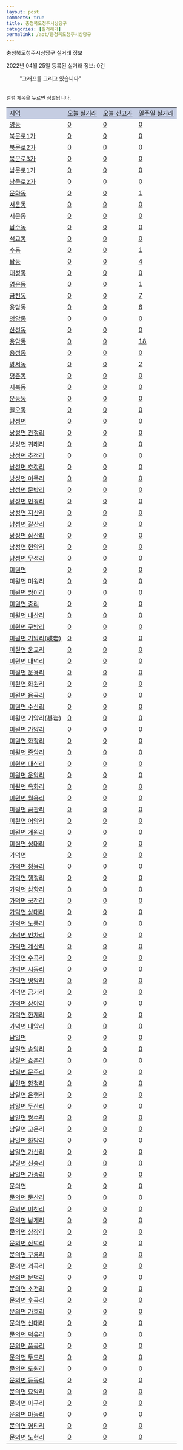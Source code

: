 ```yaml
---
layout: post
comments: true
title: 충청북도청주시상당구
categories: [실거래가]
permalink: /apt/충청북도청주시상당구
---
```


충청북도청주시상당구 실거래 정보

2022년 04월 25일 등록된 실거래 정보: 0건

<!--<script async src="https://pagead2.googlesyndication.com/pagead/js/adsbygoogle.js?client=ca-pub-3485438051770037"
 crossorigin="anonymous"></script>-->

<script type="text/javascript">
  google.charts.load('current', {'packages':['corechart']});
  google.charts.setOnLoadCallback(drawChart);

  function drawChart() {
    var data = google.visualization.arrayToDataTable([['거래일', '매매', '전월세', '전매'], ['21-01', 5, 4, 0], ['21-02', 0, 8, 0], ['21-03', 4, 24, 0], ['21-04', 160, 101, 7], ['21-05', 311, 121, 39], ['21-06', 280, 121, 28], ['21-07', 238, 146, 29], ['21-08', 306, 132, 73], ['21-09', 340, 151, 43], ['21-10', 375, 342, 23], ['21-11', 222, 142, 20], ['21-12', 182, 173, 9], ['22-01', 145, 166, 13], ['22-02', 191, 174, 14], ['22-03', 225, 154, 29], ['22-04', 126, 70, 5]]);

    var options = {
      title: '최근 1년간 유형별 거래량 추이',
      legend: { position: 'bottom' }
    };

    setTimeout(function() {
        var chart = new google.visualization.LineChart(document.getElementById('columnchart_material'));
        chart.draw(data, (options));
        document.getElementById('loading').style.display = 'none';
        var dayLabel = (new Date()).getDay();
        if (dayLabel < 2) {
            sorttable.innerSortFunction.apply(document.getElementById('week'), []);
            sorttable.innerSortFunction.apply(document.getElementById('week'), []);        
        }
        else {
            sorttable.innerSortFunction.apply(document.getElementById('today'), []);
            sorttable.innerSortFunction.apply(document.getElementById('today'), []);
        }
    }, 200);

  }
</script>

<div id="loading" style="z-index:20; display: block; margin-left: 35px">"그래프를 그리고 있습니다"</div>
<div id="columnchart_material" style="width: 95%; margin-left: -35px; display: block"></div>
<!--<div style="width: 95%; margin-left: -35px; display: block">
      <script async src="https://pagead2.googlesyndication.com/pagead/js/adsbygoogle.js?client=ca-pub-3485438051770037"
          crossorigin="anonymous"></script>
      <ins class="adsbygoogle"
          style="display:block"
          data-ad-format="fluid"
          data-ad-layout-key="-fb+5w+4e-db+86"
          data-ad-client="ca-pub-3485438051770037"
          data-ad-slot="1827090281"></ins>
      <script>
          (adsbygoogle = window.adsbygoogle || []).push({});
      </script>
</div>-->
<br>

<font size='small' style='font-size: small;'>컬럼 제목을 누르면 정렬됩니다.</font>
<table class="sortable">
  <tr style='background-color: rgba(114, 132, 186,0.4);'>
    <td id="region"><a href="#">지역</a></td>
    <td id="today"><a href="#">오늘 실거래</a></td>
    <td id="today_new"><a href="#">오늘 신고가</a></td>
    <td id="week"><a href="#">일주일 실거래</a></td>
  </tr>

  
  <tr class="item">
    <td><a href="충청북도청주시상당구영동">영동</a></td>
    <td><a href="충청북도청주시상당구영동">0</a></td>
    <td><a href="충청북도청주시상당구영동">0</a></td>
    <td><a href="충청북도청주시상당구영동">0</a></td>
  </tr>
    

  <tr class="item">
    <td><a href="충청북도청주시상당구북문로1가">북문로1가</a></td>
    <td><a href="충청북도청주시상당구북문로1가">0</a></td>
    <td><a href="충청북도청주시상당구북문로1가">0</a></td>
    <td><a href="충청북도청주시상당구북문로1가">0</a></td>
  </tr>
    

  <tr class="item">
    <td><a href="충청북도청주시상당구북문로2가">북문로2가</a></td>
    <td><a href="충청북도청주시상당구북문로2가">0</a></td>
    <td><a href="충청북도청주시상당구북문로2가">0</a></td>
    <td><a href="충청북도청주시상당구북문로2가">0</a></td>
  </tr>
    

  <tr class="item">
    <td><a href="충청북도청주시상당구북문로3가">북문로3가</a></td>
    <td><a href="충청북도청주시상당구북문로3가">0</a></td>
    <td><a href="충청북도청주시상당구북문로3가">0</a></td>
    <td><a href="충청북도청주시상당구북문로3가">0</a></td>
  </tr>
    

  <tr class="item">
    <td><a href="충청북도청주시상당구남문로1가">남문로1가</a></td>
    <td><a href="충청북도청주시상당구남문로1가">0</a></td>
    <td><a href="충청북도청주시상당구남문로1가">0</a></td>
    <td><a href="충청북도청주시상당구남문로1가">0</a></td>
  </tr>
    

  <tr class="item">
    <td><a href="충청북도청주시상당구남문로2가">남문로2가</a></td>
    <td><a href="충청북도청주시상당구남문로2가">0</a></td>
    <td><a href="충청북도청주시상당구남문로2가">0</a></td>
    <td><a href="충청북도청주시상당구남문로2가">0</a></td>
  </tr>
    

  <tr class="item">
    <td><a href="충청북도청주시상당구문화동">문화동</a></td>
    <td><a href="충청북도청주시상당구문화동">0</a></td>
    <td><a href="충청북도청주시상당구문화동">0</a></td>
    <td><a href="충청북도청주시상당구문화동">1</a></td>
  </tr>
    

  <tr class="item">
    <td><a href="충청북도청주시상당구서운동">서운동</a></td>
    <td><a href="충청북도청주시상당구서운동">0</a></td>
    <td><a href="충청북도청주시상당구서운동">0</a></td>
    <td><a href="충청북도청주시상당구서운동">0</a></td>
  </tr>
    

  <tr class="item">
    <td><a href="충청북도청주시상당구서문동">서문동</a></td>
    <td><a href="충청북도청주시상당구서문동">0</a></td>
    <td><a href="충청북도청주시상당구서문동">0</a></td>
    <td><a href="충청북도청주시상당구서문동">0</a></td>
  </tr>
    

  <tr class="item">
    <td><a href="충청북도청주시상당구남주동">남주동</a></td>
    <td><a href="충청북도청주시상당구남주동">0</a></td>
    <td><a href="충청북도청주시상당구남주동">0</a></td>
    <td><a href="충청북도청주시상당구남주동">0</a></td>
  </tr>
    

  <tr class="item">
    <td><a href="충청북도청주시상당구석교동">석교동</a></td>
    <td><a href="충청북도청주시상당구석교동">0</a></td>
    <td><a href="충청북도청주시상당구석교동">0</a></td>
    <td><a href="충청북도청주시상당구석교동">0</a></td>
  </tr>
    

  <tr class="item">
    <td><a href="충청북도청주시상당구수동">수동</a></td>
    <td><a href="충청북도청주시상당구수동">0</a></td>
    <td><a href="충청북도청주시상당구수동">0</a></td>
    <td><a href="충청북도청주시상당구수동">1</a></td>
  </tr>
    

  <tr class="item">
    <td><a href="충청북도청주시상당구탑동">탑동</a></td>
    <td><a href="충청북도청주시상당구탑동">0</a></td>
    <td><a href="충청북도청주시상당구탑동">0</a></td>
    <td><a href="충청북도청주시상당구탑동">4</a></td>
  </tr>
    

  <tr class="item">
    <td><a href="충청북도청주시상당구대성동">대성동</a></td>
    <td><a href="충청북도청주시상당구대성동">0</a></td>
    <td><a href="충청북도청주시상당구대성동">0</a></td>
    <td><a href="충청북도청주시상당구대성동">0</a></td>
  </tr>
    

  <tr class="item">
    <td><a href="충청북도청주시상당구영운동">영운동</a></td>
    <td><a href="충청북도청주시상당구영운동">0</a></td>
    <td><a href="충청북도청주시상당구영운동">0</a></td>
    <td><a href="충청북도청주시상당구영운동">1</a></td>
  </tr>
    

  <tr class="item">
    <td><a href="충청북도청주시상당구금천동">금천동</a></td>
    <td><a href="충청북도청주시상당구금천동">0</a></td>
    <td><a href="충청북도청주시상당구금천동">0</a></td>
    <td><a href="충청북도청주시상당구금천동">7</a></td>
  </tr>
    

  <tr class="item">
    <td><a href="충청북도청주시상당구용담동">용담동</a></td>
    <td><a href="충청북도청주시상당구용담동">0</a></td>
    <td><a href="충청북도청주시상당구용담동">0</a></td>
    <td><a href="충청북도청주시상당구용담동">6</a></td>
  </tr>
    

  <tr class="item">
    <td><a href="충청북도청주시상당구명암동">명암동</a></td>
    <td><a href="충청북도청주시상당구명암동">0</a></td>
    <td><a href="충청북도청주시상당구명암동">0</a></td>
    <td><a href="충청북도청주시상당구명암동">0</a></td>
  </tr>
    

  <tr class="item">
    <td><a href="충청북도청주시상당구산성동">산성동</a></td>
    <td><a href="충청북도청주시상당구산성동">0</a></td>
    <td><a href="충청북도청주시상당구산성동">0</a></td>
    <td><a href="충청북도청주시상당구산성동">0</a></td>
  </tr>
    

  <tr class="item">
    <td><a href="충청북도청주시상당구용암동">용암동</a></td>
    <td><a href="충청북도청주시상당구용암동">0</a></td>
    <td><a href="충청북도청주시상당구용암동">0</a></td>
    <td><a href="충청북도청주시상당구용암동">18</a></td>
  </tr>
    

  <tr class="item">
    <td><a href="충청북도청주시상당구용정동">용정동</a></td>
    <td><a href="충청북도청주시상당구용정동">0</a></td>
    <td><a href="충청북도청주시상당구용정동">0</a></td>
    <td><a href="충청북도청주시상당구용정동">0</a></td>
  </tr>
    

  <tr class="item">
    <td><a href="충청북도청주시상당구방서동">방서동</a></td>
    <td><a href="충청북도청주시상당구방서동">0</a></td>
    <td><a href="충청북도청주시상당구방서동">0</a></td>
    <td><a href="충청북도청주시상당구방서동">2</a></td>
  </tr>
    

  <tr class="item">
    <td><a href="충청북도청주시상당구평촌동">평촌동</a></td>
    <td><a href="충청북도청주시상당구평촌동">0</a></td>
    <td><a href="충청북도청주시상당구평촌동">0</a></td>
    <td><a href="충청북도청주시상당구평촌동">0</a></td>
  </tr>
    

  <tr class="item">
    <td><a href="충청북도청주시상당구지북동">지북동</a></td>
    <td><a href="충청북도청주시상당구지북동">0</a></td>
    <td><a href="충청북도청주시상당구지북동">0</a></td>
    <td><a href="충청북도청주시상당구지북동">0</a></td>
  </tr>
    

  <tr class="item">
    <td><a href="충청북도청주시상당구운동동">운동동</a></td>
    <td><a href="충청북도청주시상당구운동동">0</a></td>
    <td><a href="충청북도청주시상당구운동동">0</a></td>
    <td><a href="충청북도청주시상당구운동동">0</a></td>
  </tr>
    

  <tr class="item">
    <td><a href="충청북도청주시상당구월오동">월오동</a></td>
    <td><a href="충청북도청주시상당구월오동">0</a></td>
    <td><a href="충청북도청주시상당구월오동">0</a></td>
    <td><a href="충청북도청주시상당구월오동">0</a></td>
  </tr>
    

  <tr class="item">
    <td><a href="충청북도청주시상당구낭성면">낭성면</a></td>
    <td><a href="충청북도청주시상당구낭성면">0</a></td>
    <td><a href="충청북도청주시상당구낭성면">0</a></td>
    <td><a href="충청북도청주시상당구낭성면">0</a></td>
  </tr>
    

  <tr class="item">
    <td><a href="충청북도청주시상당구낭성면관정리">낭성면 관정리</a></td>
    <td><a href="충청북도청주시상당구낭성면관정리">0</a></td>
    <td><a href="충청북도청주시상당구낭성면관정리">0</a></td>
    <td><a href="충청북도청주시상당구낭성면관정리">0</a></td>
  </tr>
    

  <tr class="item">
    <td><a href="충청북도청주시상당구낭성면귀래리">낭성면 귀래리</a></td>
    <td><a href="충청북도청주시상당구낭성면귀래리">0</a></td>
    <td><a href="충청북도청주시상당구낭성면귀래리">0</a></td>
    <td><a href="충청북도청주시상당구낭성면귀래리">0</a></td>
  </tr>
    

  <tr class="item">
    <td><a href="충청북도청주시상당구낭성면추정리">낭성면 추정리</a></td>
    <td><a href="충청북도청주시상당구낭성면추정리">0</a></td>
    <td><a href="충청북도청주시상당구낭성면추정리">0</a></td>
    <td><a href="충청북도청주시상당구낭성면추정리">0</a></td>
  </tr>
    

  <tr class="item">
    <td><a href="충청북도청주시상당구낭성면호정리">낭성면 호정리</a></td>
    <td><a href="충청북도청주시상당구낭성면호정리">0</a></td>
    <td><a href="충청북도청주시상당구낭성면호정리">0</a></td>
    <td><a href="충청북도청주시상당구낭성면호정리">0</a></td>
  </tr>
    

  <tr class="item">
    <td><a href="충청북도청주시상당구낭성면이목리">낭성면 이목리</a></td>
    <td><a href="충청북도청주시상당구낭성면이목리">0</a></td>
    <td><a href="충청북도청주시상당구낭성면이목리">0</a></td>
    <td><a href="충청북도청주시상당구낭성면이목리">0</a></td>
  </tr>
    

  <tr class="item">
    <td><a href="충청북도청주시상당구낭성면문박리">낭성면 문박리</a></td>
    <td><a href="충청북도청주시상당구낭성면문박리">0</a></td>
    <td><a href="충청북도청주시상당구낭성면문박리">0</a></td>
    <td><a href="충청북도청주시상당구낭성면문박리">0</a></td>
  </tr>
    

  <tr class="item">
    <td><a href="충청북도청주시상당구낭성면인경리">낭성면 인경리</a></td>
    <td><a href="충청북도청주시상당구낭성면인경리">0</a></td>
    <td><a href="충청북도청주시상당구낭성면인경리">0</a></td>
    <td><a href="충청북도청주시상당구낭성면인경리">0</a></td>
  </tr>
    

  <tr class="item">
    <td><a href="충청북도청주시상당구낭성면지산리">낭성면 지산리</a></td>
    <td><a href="충청북도청주시상당구낭성면지산리">0</a></td>
    <td><a href="충청북도청주시상당구낭성면지산리">0</a></td>
    <td><a href="충청북도청주시상당구낭성면지산리">0</a></td>
  </tr>
    

  <tr class="item">
    <td><a href="충청북도청주시상당구낭성면갈산리">낭성면 갈산리</a></td>
    <td><a href="충청북도청주시상당구낭성면갈산리">0</a></td>
    <td><a href="충청북도청주시상당구낭성면갈산리">0</a></td>
    <td><a href="충청북도청주시상당구낭성면갈산리">0</a></td>
  </tr>
    

  <tr class="item">
    <td><a href="충청북도청주시상당구낭성면삼산리">낭성면 삼산리</a></td>
    <td><a href="충청북도청주시상당구낭성면삼산리">0</a></td>
    <td><a href="충청북도청주시상당구낭성면삼산리">0</a></td>
    <td><a href="충청북도청주시상당구낭성면삼산리">0</a></td>
  </tr>
    

  <tr class="item">
    <td><a href="충청북도청주시상당구낭성면현암리">낭성면 현암리</a></td>
    <td><a href="충청북도청주시상당구낭성면현암리">0</a></td>
    <td><a href="충청북도청주시상당구낭성면현암리">0</a></td>
    <td><a href="충청북도청주시상당구낭성면현암리">0</a></td>
  </tr>
    

  <tr class="item">
    <td><a href="충청북도청주시상당구낭성면무성리">낭성면 무성리</a></td>
    <td><a href="충청북도청주시상당구낭성면무성리">0</a></td>
    <td><a href="충청북도청주시상당구낭성면무성리">0</a></td>
    <td><a href="충청북도청주시상당구낭성면무성리">0</a></td>
  </tr>
    

  <tr class="item">
    <td><a href="충청북도청주시상당구미원면">미원면</a></td>
    <td><a href="충청북도청주시상당구미원면">0</a></td>
    <td><a href="충청북도청주시상당구미원면">0</a></td>
    <td><a href="충청북도청주시상당구미원면">0</a></td>
  </tr>
    

  <tr class="item">
    <td><a href="충청북도청주시상당구미원면미원리">미원면 미원리</a></td>
    <td><a href="충청북도청주시상당구미원면미원리">0</a></td>
    <td><a href="충청북도청주시상당구미원면미원리">0</a></td>
    <td><a href="충청북도청주시상당구미원면미원리">0</a></td>
  </tr>
    

  <tr class="item">
    <td><a href="충청북도청주시상당구미원면쌍이리">미원면 쌍이리</a></td>
    <td><a href="충청북도청주시상당구미원면쌍이리">0</a></td>
    <td><a href="충청북도청주시상당구미원면쌍이리">0</a></td>
    <td><a href="충청북도청주시상당구미원면쌍이리">0</a></td>
  </tr>
    

  <tr class="item">
    <td><a href="충청북도청주시상당구미원면중리">미원면 중리</a></td>
    <td><a href="충청북도청주시상당구미원면중리">0</a></td>
    <td><a href="충청북도청주시상당구미원면중리">0</a></td>
    <td><a href="충청북도청주시상당구미원면중리">0</a></td>
  </tr>
    

  <tr class="item">
    <td><a href="충청북도청주시상당구미원면내산리">미원면 내산리</a></td>
    <td><a href="충청북도청주시상당구미원면내산리">0</a></td>
    <td><a href="충청북도청주시상당구미원면내산리">0</a></td>
    <td><a href="충청북도청주시상당구미원면내산리">0</a></td>
  </tr>
    

  <tr class="item">
    <td><a href="충청북도청주시상당구미원면구방리">미원면 구방리</a></td>
    <td><a href="충청북도청주시상당구미원면구방리">0</a></td>
    <td><a href="충청북도청주시상당구미원면구방리">0</a></td>
    <td><a href="충청북도청주시상당구미원면구방리">0</a></td>
  </tr>
    

  <tr class="item">
    <td><a href="충청북도청주시상당구미원면기암리(岐岩)">미원면 기암리(岐岩)</a></td>
    <td><a href="충청북도청주시상당구미원면기암리(岐岩)">0</a></td>
    <td><a href="충청북도청주시상당구미원면기암리(岐岩)">0</a></td>
    <td><a href="충청북도청주시상당구미원면기암리(岐岩)">0</a></td>
  </tr>
    

  <tr class="item">
    <td><a href="충청북도청주시상당구미원면운교리">미원면 운교리</a></td>
    <td><a href="충청북도청주시상당구미원면운교리">0</a></td>
    <td><a href="충청북도청주시상당구미원면운교리">0</a></td>
    <td><a href="충청북도청주시상당구미원면운교리">0</a></td>
  </tr>
    

  <tr class="item">
    <td><a href="충청북도청주시상당구미원면대덕리">미원면 대덕리</a></td>
    <td><a href="충청북도청주시상당구미원면대덕리">0</a></td>
    <td><a href="충청북도청주시상당구미원면대덕리">0</a></td>
    <td><a href="충청북도청주시상당구미원면대덕리">0</a></td>
  </tr>
    

  <tr class="item">
    <td><a href="충청북도청주시상당구미원면운용리">미원면 운용리</a></td>
    <td><a href="충청북도청주시상당구미원면운용리">0</a></td>
    <td><a href="충청북도청주시상당구미원면운용리">0</a></td>
    <td><a href="충청북도청주시상당구미원면운용리">0</a></td>
  </tr>
    

  <tr class="item">
    <td><a href="충청북도청주시상당구미원면화원리">미원면 화원리</a></td>
    <td><a href="충청북도청주시상당구미원면화원리">0</a></td>
    <td><a href="충청북도청주시상당구미원면화원리">0</a></td>
    <td><a href="충청북도청주시상당구미원면화원리">0</a></td>
  </tr>
    

  <tr class="item">
    <td><a href="충청북도청주시상당구미원면용곡리">미원면 용곡리</a></td>
    <td><a href="충청북도청주시상당구미원면용곡리">0</a></td>
    <td><a href="충청북도청주시상당구미원면용곡리">0</a></td>
    <td><a href="충청북도청주시상당구미원면용곡리">0</a></td>
  </tr>
    

  <tr class="item">
    <td><a href="충청북도청주시상당구미원면수산리">미원면 수산리</a></td>
    <td><a href="충청북도청주시상당구미원면수산리">0</a></td>
    <td><a href="충청북도청주시상당구미원면수산리">0</a></td>
    <td><a href="충청북도청주시상당구미원면수산리">0</a></td>
  </tr>
    

  <tr class="item">
    <td><a href="충청북도청주시상당구미원면기암리(基岩)">미원면 기암리(基岩)</a></td>
    <td><a href="충청북도청주시상당구미원면기암리(基岩)">0</a></td>
    <td><a href="충청북도청주시상당구미원면기암리(基岩)">0</a></td>
    <td><a href="충청북도청주시상당구미원면기암리(基岩)">0</a></td>
  </tr>
    

  <tr class="item">
    <td><a href="충청북도청주시상당구미원면가양리">미원면 가양리</a></td>
    <td><a href="충청북도청주시상당구미원면가양리">0</a></td>
    <td><a href="충청북도청주시상당구미원면가양리">0</a></td>
    <td><a href="충청북도청주시상당구미원면가양리">0</a></td>
  </tr>
    

  <tr class="item">
    <td><a href="충청북도청주시상당구미원면화창리">미원면 화창리</a></td>
    <td><a href="충청북도청주시상당구미원면화창리">0</a></td>
    <td><a href="충청북도청주시상당구미원면화창리">0</a></td>
    <td><a href="충청북도청주시상당구미원면화창리">0</a></td>
  </tr>
    

  <tr class="item">
    <td><a href="충청북도청주시상당구미원면종암리">미원면 종암리</a></td>
    <td><a href="충청북도청주시상당구미원면종암리">0</a></td>
    <td><a href="충청북도청주시상당구미원면종암리">0</a></td>
    <td><a href="충청북도청주시상당구미원면종암리">0</a></td>
  </tr>
    

  <tr class="item">
    <td><a href="충청북도청주시상당구미원면대신리">미원면 대신리</a></td>
    <td><a href="충청북도청주시상당구미원면대신리">0</a></td>
    <td><a href="충청북도청주시상당구미원면대신리">0</a></td>
    <td><a href="충청북도청주시상당구미원면대신리">0</a></td>
  </tr>
    

  <tr class="item">
    <td><a href="충청북도청주시상당구미원면운암리">미원면 운암리</a></td>
    <td><a href="충청북도청주시상당구미원면운암리">0</a></td>
    <td><a href="충청북도청주시상당구미원면운암리">0</a></td>
    <td><a href="충청북도청주시상당구미원면운암리">0</a></td>
  </tr>
    

  <tr class="item">
    <td><a href="충청북도청주시상당구미원면옥화리">미원면 옥화리</a></td>
    <td><a href="충청북도청주시상당구미원면옥화리">0</a></td>
    <td><a href="충청북도청주시상당구미원면옥화리">0</a></td>
    <td><a href="충청북도청주시상당구미원면옥화리">0</a></td>
  </tr>
    

  <tr class="item">
    <td><a href="충청북도청주시상당구미원면월용리">미원면 월용리</a></td>
    <td><a href="충청북도청주시상당구미원면월용리">0</a></td>
    <td><a href="충청북도청주시상당구미원면월용리">0</a></td>
    <td><a href="충청북도청주시상당구미원면월용리">0</a></td>
  </tr>
    

  <tr class="item">
    <td><a href="충청북도청주시상당구미원면금관리">미원면 금관리</a></td>
    <td><a href="충청북도청주시상당구미원면금관리">0</a></td>
    <td><a href="충청북도청주시상당구미원면금관리">0</a></td>
    <td><a href="충청북도청주시상당구미원면금관리">0</a></td>
  </tr>
    

  <tr class="item">
    <td><a href="충청북도청주시상당구미원면어암리">미원면 어암리</a></td>
    <td><a href="충청북도청주시상당구미원면어암리">0</a></td>
    <td><a href="충청북도청주시상당구미원면어암리">0</a></td>
    <td><a href="충청북도청주시상당구미원면어암리">0</a></td>
  </tr>
    

  <tr class="item">
    <td><a href="충청북도청주시상당구미원면계원리">미원면 계원리</a></td>
    <td><a href="충청북도청주시상당구미원면계원리">0</a></td>
    <td><a href="충청북도청주시상당구미원면계원리">0</a></td>
    <td><a href="충청북도청주시상당구미원면계원리">0</a></td>
  </tr>
    

  <tr class="item">
    <td><a href="충청북도청주시상당구미원면성대리">미원면 성대리</a></td>
    <td><a href="충청북도청주시상당구미원면성대리">0</a></td>
    <td><a href="충청북도청주시상당구미원면성대리">0</a></td>
    <td><a href="충청북도청주시상당구미원면성대리">0</a></td>
  </tr>
    

  <tr class="item">
    <td><a href="충청북도청주시상당구가덕면">가덕면</a></td>
    <td><a href="충청북도청주시상당구가덕면">0</a></td>
    <td><a href="충청북도청주시상당구가덕면">0</a></td>
    <td><a href="충청북도청주시상당구가덕면">0</a></td>
  </tr>
    

  <tr class="item">
    <td><a href="충청북도청주시상당구가덕면청용리">가덕면 청용리</a></td>
    <td><a href="충청북도청주시상당구가덕면청용리">0</a></td>
    <td><a href="충청북도청주시상당구가덕면청용리">0</a></td>
    <td><a href="충청북도청주시상당구가덕면청용리">0</a></td>
  </tr>
    

  <tr class="item">
    <td><a href="충청북도청주시상당구가덕면행정리">가덕면 행정리</a></td>
    <td><a href="충청북도청주시상당구가덕면행정리">0</a></td>
    <td><a href="충청북도청주시상당구가덕면행정리">0</a></td>
    <td><a href="충청북도청주시상당구가덕면행정리">0</a></td>
  </tr>
    

  <tr class="item">
    <td><a href="충청북도청주시상당구가덕면삼항리">가덕면 삼항리</a></td>
    <td><a href="충청북도청주시상당구가덕면삼항리">0</a></td>
    <td><a href="충청북도청주시상당구가덕면삼항리">0</a></td>
    <td><a href="충청북도청주시상당구가덕면삼항리">0</a></td>
  </tr>
    

  <tr class="item">
    <td><a href="충청북도청주시상당구가덕면국전리">가덕면 국전리</a></td>
    <td><a href="충청북도청주시상당구가덕면국전리">0</a></td>
    <td><a href="충청북도청주시상당구가덕면국전리">0</a></td>
    <td><a href="충청북도청주시상당구가덕면국전리">0</a></td>
  </tr>
    

  <tr class="item">
    <td><a href="충청북도청주시상당구가덕면상대리">가덕면 상대리</a></td>
    <td><a href="충청북도청주시상당구가덕면상대리">0</a></td>
    <td><a href="충청북도청주시상당구가덕면상대리">0</a></td>
    <td><a href="충청북도청주시상당구가덕면상대리">0</a></td>
  </tr>
    

  <tr class="item">
    <td><a href="충청북도청주시상당구가덕면노동리">가덕면 노동리</a></td>
    <td><a href="충청북도청주시상당구가덕면노동리">0</a></td>
    <td><a href="충청북도청주시상당구가덕면노동리">0</a></td>
    <td><a href="충청북도청주시상당구가덕면노동리">0</a></td>
  </tr>
    

  <tr class="item">
    <td><a href="충청북도청주시상당구가덕면인차리">가덕면 인차리</a></td>
    <td><a href="충청북도청주시상당구가덕면인차리">0</a></td>
    <td><a href="충청북도청주시상당구가덕면인차리">0</a></td>
    <td><a href="충청북도청주시상당구가덕면인차리">0</a></td>
  </tr>
    

  <tr class="item">
    <td><a href="충청북도청주시상당구가덕면계산리">가덕면 계산리</a></td>
    <td><a href="충청북도청주시상당구가덕면계산리">0</a></td>
    <td><a href="충청북도청주시상당구가덕면계산리">0</a></td>
    <td><a href="충청북도청주시상당구가덕면계산리">0</a></td>
  </tr>
    

  <tr class="item">
    <td><a href="충청북도청주시상당구가덕면수곡리">가덕면 수곡리</a></td>
    <td><a href="충청북도청주시상당구가덕면수곡리">0</a></td>
    <td><a href="충청북도청주시상당구가덕면수곡리">0</a></td>
    <td><a href="충청북도청주시상당구가덕면수곡리">0</a></td>
  </tr>
    

  <tr class="item">
    <td><a href="충청북도청주시상당구가덕면시동리">가덕면 시동리</a></td>
    <td><a href="충청북도청주시상당구가덕면시동리">0</a></td>
    <td><a href="충청북도청주시상당구가덕면시동리">0</a></td>
    <td><a href="충청북도청주시상당구가덕면시동리">0</a></td>
  </tr>
    

  <tr class="item">
    <td><a href="충청북도청주시상당구가덕면병암리">가덕면 병암리</a></td>
    <td><a href="충청북도청주시상당구가덕면병암리">0</a></td>
    <td><a href="충청북도청주시상당구가덕면병암리">0</a></td>
    <td><a href="충청북도청주시상당구가덕면병암리">0</a></td>
  </tr>
    

  <tr class="item">
    <td><a href="충청북도청주시상당구가덕면금거리">가덕면 금거리</a></td>
    <td><a href="충청북도청주시상당구가덕면금거리">0</a></td>
    <td><a href="충청북도청주시상당구가덕면금거리">0</a></td>
    <td><a href="충청북도청주시상당구가덕면금거리">0</a></td>
  </tr>
    

  <tr class="item">
    <td><a href="충청북도청주시상당구가덕면상야리">가덕면 상야리</a></td>
    <td><a href="충청북도청주시상당구가덕면상야리">0</a></td>
    <td><a href="충청북도청주시상당구가덕면상야리">0</a></td>
    <td><a href="충청북도청주시상당구가덕면상야리">0</a></td>
  </tr>
    

  <tr class="item">
    <td><a href="충청북도청주시상당구가덕면한계리">가덕면 한계리</a></td>
    <td><a href="충청북도청주시상당구가덕면한계리">0</a></td>
    <td><a href="충청북도청주시상당구가덕면한계리">0</a></td>
    <td><a href="충청북도청주시상당구가덕면한계리">0</a></td>
  </tr>
    

  <tr class="item">
    <td><a href="충청북도청주시상당구가덕면내암리">가덕면 내암리</a></td>
    <td><a href="충청북도청주시상당구가덕면내암리">0</a></td>
    <td><a href="충청북도청주시상당구가덕면내암리">0</a></td>
    <td><a href="충청북도청주시상당구가덕면내암리">0</a></td>
  </tr>
    

  <tr class="item">
    <td><a href="충청북도청주시상당구남일면">남일면</a></td>
    <td><a href="충청북도청주시상당구남일면">0</a></td>
    <td><a href="충청북도청주시상당구남일면">0</a></td>
    <td><a href="충청북도청주시상당구남일면">0</a></td>
  </tr>
    

  <tr class="item">
    <td><a href="충청북도청주시상당구남일면송암리">남일면 송암리</a></td>
    <td><a href="충청북도청주시상당구남일면송암리">0</a></td>
    <td><a href="충청북도청주시상당구남일면송암리">0</a></td>
    <td><a href="충청북도청주시상당구남일면송암리">0</a></td>
  </tr>
    

  <tr class="item">
    <td><a href="충청북도청주시상당구남일면효촌리">남일면 효촌리</a></td>
    <td><a href="충청북도청주시상당구남일면효촌리">0</a></td>
    <td><a href="충청북도청주시상당구남일면효촌리">0</a></td>
    <td><a href="충청북도청주시상당구남일면효촌리">0</a></td>
  </tr>
    

  <tr class="item">
    <td><a href="충청북도청주시상당구남일면문주리">남일면 문주리</a></td>
    <td><a href="충청북도청주시상당구남일면문주리">0</a></td>
    <td><a href="충청북도청주시상당구남일면문주리">0</a></td>
    <td><a href="충청북도청주시상당구남일면문주리">0</a></td>
  </tr>
    

  <tr class="item">
    <td><a href="충청북도청주시상당구남일면황청리">남일면 황청리</a></td>
    <td><a href="충청북도청주시상당구남일면황청리">0</a></td>
    <td><a href="충청북도청주시상당구남일면황청리">0</a></td>
    <td><a href="충청북도청주시상당구남일면황청리">0</a></td>
  </tr>
    

  <tr class="item">
    <td><a href="충청북도청주시상당구남일면은행리">남일면 은행리</a></td>
    <td><a href="충청북도청주시상당구남일면은행리">0</a></td>
    <td><a href="충청북도청주시상당구남일면은행리">0</a></td>
    <td><a href="충청북도청주시상당구남일면은행리">0</a></td>
  </tr>
    

  <tr class="item">
    <td><a href="충청북도청주시상당구남일면두산리">남일면 두산리</a></td>
    <td><a href="충청북도청주시상당구남일면두산리">0</a></td>
    <td><a href="충청북도청주시상당구남일면두산리">0</a></td>
    <td><a href="충청북도청주시상당구남일면두산리">0</a></td>
  </tr>
    

  <tr class="item">
    <td><a href="충청북도청주시상당구남일면쌍수리">남일면 쌍수리</a></td>
    <td><a href="충청북도청주시상당구남일면쌍수리">0</a></td>
    <td><a href="충청북도청주시상당구남일면쌍수리">0</a></td>
    <td><a href="충청북도청주시상당구남일면쌍수리">0</a></td>
  </tr>
    

  <tr class="item">
    <td><a href="충청북도청주시상당구남일면고은리">남일면 고은리</a></td>
    <td><a href="충청북도청주시상당구남일면고은리">0</a></td>
    <td><a href="충청북도청주시상당구남일면고은리">0</a></td>
    <td><a href="충청북도청주시상당구남일면고은리">0</a></td>
  </tr>
    

  <tr class="item">
    <td><a href="충청북도청주시상당구남일면화당리">남일면 화당리</a></td>
    <td><a href="충청북도청주시상당구남일면화당리">0</a></td>
    <td><a href="충청북도청주시상당구남일면화당리">0</a></td>
    <td><a href="충청북도청주시상당구남일면화당리">0</a></td>
  </tr>
    

  <tr class="item">
    <td><a href="충청북도청주시상당구남일면가산리">남일면 가산리</a></td>
    <td><a href="충청북도청주시상당구남일면가산리">0</a></td>
    <td><a href="충청북도청주시상당구남일면가산리">0</a></td>
    <td><a href="충청북도청주시상당구남일면가산리">0</a></td>
  </tr>
    

  <tr class="item">
    <td><a href="충청북도청주시상당구남일면신송리">남일면 신송리</a></td>
    <td><a href="충청북도청주시상당구남일면신송리">0</a></td>
    <td><a href="충청북도청주시상당구남일면신송리">0</a></td>
    <td><a href="충청북도청주시상당구남일면신송리">0</a></td>
  </tr>
    

  <tr class="item">
    <td><a href="충청북도청주시상당구남일면가중리">남일면 가중리</a></td>
    <td><a href="충청북도청주시상당구남일면가중리">0</a></td>
    <td><a href="충청북도청주시상당구남일면가중리">0</a></td>
    <td><a href="충청북도청주시상당구남일면가중리">0</a></td>
  </tr>
    

  <tr class="item">
    <td><a href="충청북도청주시상당구문의면">문의면</a></td>
    <td><a href="충청북도청주시상당구문의면">0</a></td>
    <td><a href="충청북도청주시상당구문의면">0</a></td>
    <td><a href="충청북도청주시상당구문의면">0</a></td>
  </tr>
    

  <tr class="item">
    <td><a href="충청북도청주시상당구문의면문산리">문의면 문산리</a></td>
    <td><a href="충청북도청주시상당구문의면문산리">0</a></td>
    <td><a href="충청북도청주시상당구문의면문산리">0</a></td>
    <td><a href="충청북도청주시상당구문의면문산리">0</a></td>
  </tr>
    

  <tr class="item">
    <td><a href="충청북도청주시상당구문의면미천리">문의면 미천리</a></td>
    <td><a href="충청북도청주시상당구문의면미천리">0</a></td>
    <td><a href="충청북도청주시상당구문의면미천리">0</a></td>
    <td><a href="충청북도청주시상당구문의면미천리">0</a></td>
  </tr>
    

  <tr class="item">
    <td><a href="충청북도청주시상당구문의면남계리">문의면 남계리</a></td>
    <td><a href="충청북도청주시상당구문의면남계리">0</a></td>
    <td><a href="충청북도청주시상당구문의면남계리">0</a></td>
    <td><a href="충청북도청주시상당구문의면남계리">0</a></td>
  </tr>
    

  <tr class="item">
    <td><a href="충청북도청주시상당구문의면상장리">문의면 상장리</a></td>
    <td><a href="충청북도청주시상당구문의면상장리">0</a></td>
    <td><a href="충청북도청주시상당구문의면상장리">0</a></td>
    <td><a href="충청북도청주시상당구문의면상장리">0</a></td>
  </tr>
    

  <tr class="item">
    <td><a href="충청북도청주시상당구문의면산덕리">문의면 산덕리</a></td>
    <td><a href="충청북도청주시상당구문의면산덕리">0</a></td>
    <td><a href="충청북도청주시상당구문의면산덕리">0</a></td>
    <td><a href="충청북도청주시상당구문의면산덕리">0</a></td>
  </tr>
    

  <tr class="item">
    <td><a href="충청북도청주시상당구문의면구룡리">문의면 구룡리</a></td>
    <td><a href="충청북도청주시상당구문의면구룡리">0</a></td>
    <td><a href="충청북도청주시상당구문의면구룡리">0</a></td>
    <td><a href="충청북도청주시상당구문의면구룡리">0</a></td>
  </tr>
    

  <tr class="item">
    <td><a href="충청북도청주시상당구문의면괴곡리">문의면 괴곡리</a></td>
    <td><a href="충청북도청주시상당구문의면괴곡리">0</a></td>
    <td><a href="충청북도청주시상당구문의면괴곡리">0</a></td>
    <td><a href="충청북도청주시상당구문의면괴곡리">0</a></td>
  </tr>
    

  <tr class="item">
    <td><a href="충청북도청주시상당구문의면문덕리">문의면 문덕리</a></td>
    <td><a href="충청북도청주시상당구문의면문덕리">0</a></td>
    <td><a href="충청북도청주시상당구문의면문덕리">0</a></td>
    <td><a href="충청북도청주시상당구문의면문덕리">0</a></td>
  </tr>
    

  <tr class="item">
    <td><a href="충청북도청주시상당구문의면소전리">문의면 소전리</a></td>
    <td><a href="충청북도청주시상당구문의면소전리">0</a></td>
    <td><a href="충청북도청주시상당구문의면소전리">0</a></td>
    <td><a href="충청북도청주시상당구문의면소전리">0</a></td>
  </tr>
    

  <tr class="item">
    <td><a href="충청북도청주시상당구문의면후곡리">문의면 후곡리</a></td>
    <td><a href="충청북도청주시상당구문의면후곡리">0</a></td>
    <td><a href="충청북도청주시상당구문의면후곡리">0</a></td>
    <td><a href="충청북도청주시상당구문의면후곡리">0</a></td>
  </tr>
    

  <tr class="item">
    <td><a href="충청북도청주시상당구문의면가호리">문의면 가호리</a></td>
    <td><a href="충청북도청주시상당구문의면가호리">0</a></td>
    <td><a href="충청북도청주시상당구문의면가호리">0</a></td>
    <td><a href="충청북도청주시상당구문의면가호리">0</a></td>
  </tr>
    

  <tr class="item">
    <td><a href="충청북도청주시상당구문의면신대리">문의면 신대리</a></td>
    <td><a href="충청북도청주시상당구문의면신대리">0</a></td>
    <td><a href="충청북도청주시상당구문의면신대리">0</a></td>
    <td><a href="충청북도청주시상당구문의면신대리">0</a></td>
  </tr>
    

  <tr class="item">
    <td><a href="충청북도청주시상당구문의면덕유리">문의면 덕유리</a></td>
    <td><a href="충청북도청주시상당구문의면덕유리">0</a></td>
    <td><a href="충청북도청주시상당구문의면덕유리">0</a></td>
    <td><a href="충청북도청주시상당구문의면덕유리">0</a></td>
  </tr>
    

  <tr class="item">
    <td><a href="충청북도청주시상당구문의면품곡리">문의면 품곡리</a></td>
    <td><a href="충청북도청주시상당구문의면품곡리">0</a></td>
    <td><a href="충청북도청주시상당구문의면품곡리">0</a></td>
    <td><a href="충청북도청주시상당구문의면품곡리">0</a></td>
  </tr>
    

  <tr class="item">
    <td><a href="충청북도청주시상당구문의면두모리">문의면 두모리</a></td>
    <td><a href="충청북도청주시상당구문의면두모리">0</a></td>
    <td><a href="충청북도청주시상당구문의면두모리">0</a></td>
    <td><a href="충청북도청주시상당구문의면두모리">0</a></td>
  </tr>
    

  <tr class="item">
    <td><a href="충청북도청주시상당구문의면도원리">문의면 도원리</a></td>
    <td><a href="충청북도청주시상당구문의면도원리">0</a></td>
    <td><a href="충청북도청주시상당구문의면도원리">0</a></td>
    <td><a href="충청북도청주시상당구문의면도원리">0</a></td>
  </tr>
    

  <tr class="item">
    <td><a href="충청북도청주시상당구문의면등동리">문의면 등동리</a></td>
    <td><a href="충청북도청주시상당구문의면등동리">0</a></td>
    <td><a href="충청북도청주시상당구문의면등동리">0</a></td>
    <td><a href="충청북도청주시상당구문의면등동리">0</a></td>
  </tr>
    

  <tr class="item">
    <td><a href="충청북도청주시상당구문의면묘암리">문의면 묘암리</a></td>
    <td><a href="충청북도청주시상당구문의면묘암리">0</a></td>
    <td><a href="충청북도청주시상당구문의면묘암리">0</a></td>
    <td><a href="충청북도청주시상당구문의면묘암리">0</a></td>
  </tr>
    

  <tr class="item">
    <td><a href="충청북도청주시상당구문의면마구리">문의면 마구리</a></td>
    <td><a href="충청북도청주시상당구문의면마구리">0</a></td>
    <td><a href="충청북도청주시상당구문의면마구리">0</a></td>
    <td><a href="충청북도청주시상당구문의면마구리">0</a></td>
  </tr>
    

  <tr class="item">
    <td><a href="충청북도청주시상당구문의면마동리">문의면 마동리</a></td>
    <td><a href="충청북도청주시상당구문의면마동리">0</a></td>
    <td><a href="충청북도청주시상당구문의면마동리">0</a></td>
    <td><a href="충청북도청주시상당구문의면마동리">0</a></td>
  </tr>
    

  <tr class="item">
    <td><a href="충청북도청주시상당구문의면염티리">문의면 염티리</a></td>
    <td><a href="충청북도청주시상당구문의면염티리">0</a></td>
    <td><a href="충청북도청주시상당구문의면염티리">0</a></td>
    <td><a href="충청북도청주시상당구문의면염티리">0</a></td>
  </tr>
    

  <tr class="item">
    <td><a href="충청북도청주시상당구문의면노현리">문의면 노현리</a></td>
    <td><a href="충청북도청주시상당구문의면노현리">0</a></td>
    <td><a href="충청북도청주시상당구문의면노현리">0</a></td>
    <td><a href="충청북도청주시상당구문의면노현리">0</a></td>
  </tr>
    


</table>


    